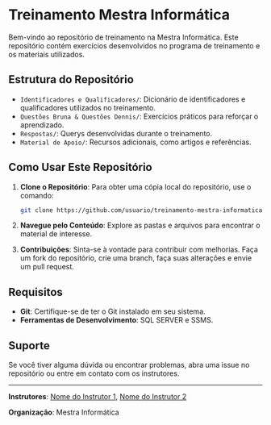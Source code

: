 # Treinamento Mestra Informática

Bem-vindo ao repositório de treinamento na Mestra Informática. Este repositório contém exercícios desenvolvidos no programa de treinamento e os materiais utilizados.

## Estrutura do Repositório

- `Identificadores e Qualificadores/`: Dicionário de identificadores e qualificadores utilizados no treinamento.
- `Questões Bruna & Questões Dennis/`: Exercícios práticos para reforçar o aprendizado.
- `Respostas/`: Querys desenvolvidas durante o treinamento.
- `Material de Apoio/`: Recursos adicionais, como artigos e referências.

## Como Usar Este Repositório

1. **Clone o Repositório**: Para obter uma cópia local do repositório, use o comando:
    ```sh
    git clone https://github.com/usuario/treinamento-mestra-informatica.git
    ```

2. **Navegue pelo Conteúdo**: Explore as pastas e arquivos para encontrar o material de interesse.

3. **Contribuições**: Sinta-se à vontade para contribuir com melhorias. Faça um fork do repositório, crie uma branch, faça suas alterações e envie um pull request.

## Requisitos

- **Git**: Certifique-se de ter o Git instalado em seu sistema.
- **Ferramentas de Desenvolvimento**: SQL SERVER e SSMS.

## Suporte

Se você tiver alguma dúvida ou encontrar problemas, abra uma issue no repositório ou entre em contato com os instrutores.

---

**Instrutores**: [Nome do Instrutor 1](mailto:email1@example.com), [Nome do Instrutor 2](mailto:email2@example.com)

**Organização**: Mestra Informática
